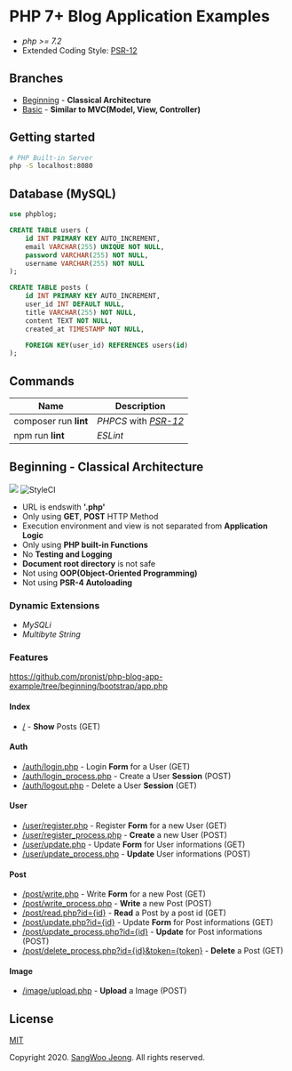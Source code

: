 # PHP 7+ Blog Application Examples

* *php >= 7.2*
* Extended Coding Style: [PSR-12](https://www.php-fig.org/psr/psr-12/)

## Branches

* [Beginning](https://github.com/pronist/php-blog-app-example/tree/beginning) - **Classical Architecture**
* [Basic](https://github.com/pronist/php-blog-app-example/tree/basic) - **Similar to MVC(Model, View, Controller)**

## Getting started

```bash
# PHP Built-in Server
php -S localhost:8080
```

## Database (MySQL)

```sql
use phpblog;

CREATE TABLE users (
    id INT PRIMARY KEY AUTO_INCREMENT,
    email VARCHAR(255) UNIQUE NOT NULL,
    password VARCHAR(255) NOT NULL,
    username VARCHAR(255) NOT NULL
);

CREATE TABLE posts (
    id INT PRIMARY KEY AUTO_INCREMENT,
    user_id INT DEFAULT NULL,
    title VARCHAR(255) NOT NULL,
    content TEXT NOT NULL,
    created_at TIMESTAMP NOT NULL,

    FOREIGN KEY(user_id) REFERENCES users(id)
);
```

## Commands

Name|Description|
----|-----------|
composer run **lint**|*PHPCS* with *[PSR-12](https://www.php-fig.org/psr/psr-12/)*
npm run **lint**|*ESLint*

## Beginning - Classical Architecture

<p>
    <img src="https://travis-ci.com/pronist/php-blog-app-example.svg?branch=beginning">
    <img src="https://github.styleci.io/repos/231950937/shield?branch=beginning" alt="StyleCI">
</p>

* URL is endswith **'.php'**
* Only using **GET**, **POST** HTTP Method
* Execution environment and view is not separated from **Application Logic**
* Only using **PHP built-in Functions**
* No **Testing and Logging**
* **Document root directory** is not safe
* Not using **OOP(Object-Oriented Programming)**
* Not using **PSR-4 Autoloading**

### Dynamic Extensions

* *MySQLi*
* *Multibyte String*

### Features

<https://github.com/pronist/php-blog-app-example/tree/beginning/bootstrap/app.php>

#### Index

* [/](https://github.com/pronist/php-blog-app-example/tree/beginning/index.php) - **Show** Posts (GET)

#### Auth

* [/auth/login.php](https://github.com/pronist/php-blog-app-example/tree/beginning/auth/login.php) - Login **Form** for a User (GET)
* [/auth/login_process.php](https://github.com/pronist/php-blog-app-example/tree/beginning/auth/login_process.php) - Create a User **Session** (POST)
* [/auth/logout.php](https://github.com/pronist/php-blog-app-example/tree/beginning/auth/logout.php) - Delete a User **Session** (GET)

#### User

* [/user/register.php](https://github.com/pronist/php-blog-app-example/tree/beginning/user/register.php) - Register **Form** for a new User (GET)
* [/user/register_process.php](https://github.com/pronist/php-blog-app-example/tree/beginning/user/register_process.php) - **Create** a new User (POST)
* [/user/update.php](https://github.com/pronist/php-blog-app-example/tree/beginning/user/update.php) - Update **Form** for User informations (GET)
* [/user/update_process.php](https://github.com/pronist/php-blog-app-example/tree/beginning/user/update_proess.php) - **Update** User informations (POST)

#### Post

* [/post/write.php](https://github.com/pronist/php-blog-app-example/tree/beginning/post/write.php) - Write **Form** for a new Post (GET)
* [/post/write_process.php](https://github.com/pronist/php-blog-app-example/tree/beginning/post/write_process.php) - **Write** a new Post (POST)
* [/post/read.php?id={id}](https://github.com/pronist/php-blog-app-example/tree/beginning/post/read.php) - **Read** a Post by a post id (GET)
* [/post/update.php?id={id}](https://github.com/pronist/php-blog-app-example/tree/beginning/post/update.php) - Update **Form** for Post informations (GET)
* [/post/update_process.php?id={id}](https://github.com/pronist/php-blog-app-example/tree/beginning/post/update_process.php) - **Update** for Post informations (POST)
* [/post/delete_process.php?id={id}&token={token}](https://github.com/pronist/php-blog-app-example/tree/beginning/post/delete_process.php) - **Delete** a Post (GET)

#### Image

* [/image/upload.php](https://github.com/pronist/php-blog-app-example/tree/beginning/image/upload.php) - **Upload** a Image (POST)

## License

[MIT](https://github.com/pronist/php-blog-app-example/blob/beginning/LICENSE)

Copyright 2020. [SangWoo Jeong](https://github.com/pronist). All rights reserved.
